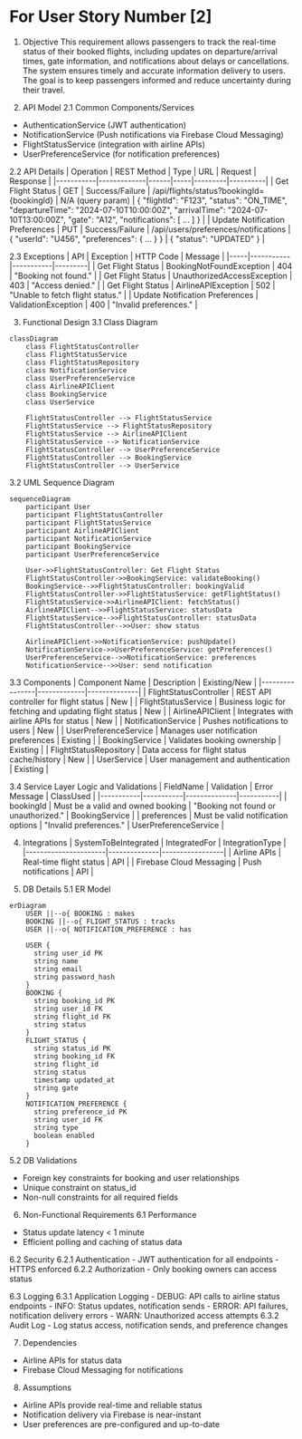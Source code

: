 # For User Story Number [2]

1. Objective
This requirement allows passengers to track the real-time status of their booked flights, including updates on departure/arrival times, gate information, and notifications about delays or cancellations. The system ensures timely and accurate information delivery to users. The goal is to keep passengers informed and reduce uncertainty during their travel.

2. API Model
  2.1 Common Components/Services
  - AuthenticationService (JWT authentication)
  - NotificationService (Push notifications via Firebase Cloud Messaging)
  - FlightStatusService (integration with airline APIs)
  - UserPreferenceService (for notification preferences)

  2.2 API Details
| Operation | REST Method | Type | URL | Request | Response |
|-----------|-------------|------|-----|---------|----------|
| Get Flight Status | GET | Success/Failure | /api/flights/status?bookingId={bookingId} | N/A (query param) | { "flightId": "F123", "status": "ON_TIME", "departureTime": "2024-07-10T10:00:00Z", "arrivalTime": "2024-07-10T13:00:00Z", "gate": "A12", "notifications": [ ... ] } |
| Update Notification Preferences | PUT | Success/Failure | /api/users/preferences/notifications | { "userId": "U456", "preferences": { ... } } | { "status": "UPDATED" } |

  2.3 Exceptions
| API | Exception | HTTP Code | Message |
|-----|-----------|-----------|---------|
| Get Flight Status | BookingNotFoundException | 404 | "Booking not found." |
| Get Flight Status | UnauthorizedAccessException | 403 | "Access denied." |
| Get Flight Status | AirlineAPIException | 502 | "Unable to fetch flight status." |
| Update Notification Preferences | ValidationException | 400 | "Invalid preferences." |

3. Functional Design
  3.1 Class Diagram
```mermaid
classDiagram
    class FlightStatusController
    class FlightStatusService
    class FlightStatusRepository
    class NotificationService
    class UserPreferenceService
    class AirlineAPIClient
    class BookingService
    class UserService

    FlightStatusController --> FlightStatusService
    FlightStatusService --> FlightStatusRepository
    FlightStatusService --> AirlineAPIClient
    FlightStatusService --> NotificationService
    FlightStatusController --> UserPreferenceService
    FlightStatusController --> BookingService
    FlightStatusController --> UserService
```

  3.2 UML Sequence Diagram
```mermaid
sequenceDiagram
    participant User
    participant FlightStatusController
    participant FlightStatusService
    participant AirlineAPIClient
    participant NotificationService
    participant BookingService
    participant UserPreferenceService

    User->>FlightStatusController: Get Flight Status
    FlightStatusController->>BookingService: validateBooking()
    BookingService-->>FlightStatusController: bookingValid
    FlightStatusController->>FlightStatusService: getFlightStatus()
    FlightStatusService->>AirlineAPIClient: fetchStatus()
    AirlineAPIClient-->>FlightStatusService: statusData
    FlightStatusService-->>FlightStatusController: statusData
    FlightStatusController-->>User: show status

    AirlineAPIClient->>NotificationService: pushUpdate()
    NotificationService->>UserPreferenceService: getPreferences()
    UserPreferenceService-->>NotificationService: preferences
    NotificationService-->>User: send notification
```

  3.3 Components
| Component Name | Description | Existing/New |
|----------------|-------------|--------------|
| FlightStatusController | REST API controller for flight status | New |
| FlightStatusService | Business logic for fetching and updating flight status | New |
| AirlineAPIClient | Integrates with airline APIs for status | New |
| NotificationService | Pushes notifications to users | New |
| UserPreferenceService | Manages user notification preferences | Existing |
| BookingService | Validates booking ownership | Existing |
| FlightStatusRepository | Data access for flight status cache/history | New |
| UserService | User management and authentication | Existing |

  3.4 Service Layer Logic and Validations
| FieldName | Validation | Error Message | ClassUsed |
|-----------|-----------|--------------|-----------|
| bookingId | Must be a valid and owned booking | "Booking not found or unauthorized." | BookingService |
| preferences | Must be valid notification options | "Invalid preferences." | UserPreferenceService |

4. Integrations
| SystemToBeIntegrated | IntegratedFor | IntegrationType |
|----------------------|--------------|-----------------|
| Airline APIs | Real-time flight status | API |
| Firebase Cloud Messaging | Push notifications | API |

5. DB Details
  5.1 ER Model
```mermaid
erDiagram
    USER ||--o{ BOOKING : makes
    BOOKING ||--o{ FLIGHT_STATUS : tracks
    USER ||--o{ NOTIFICATION_PREFERENCE : has

    USER {
      string user_id PK
      string name
      string email
      string password_hash
    }
    BOOKING {
      string booking_id PK
      string user_id FK
      string flight_id FK
      string status
    }
    FLIGHT_STATUS {
      string status_id PK
      string booking_id FK
      string flight_id
      string status
      timestamp updated_at
      string gate
    }
    NOTIFICATION_PREFERENCE {
      string preference_id PK
      string user_id FK
      string type
      boolean enabled
    }
```

  5.2 DB Validations
- Foreign key constraints for booking and user relationships
- Unique constraint on status_id
- Non-null constraints for all required fields

6. Non-Functional Requirements
  6.1 Performance
  - Status update latency < 1 minute
  - Efficient polling and caching of status data

  6.2 Security
    6.2.1 Authentication
    - JWT authentication for all endpoints
    - HTTPS enforced
    6.2.2 Authorization
    - Only booking owners can access status

  6.3 Logging
    6.3.1 Application Logging
    - DEBUG: API calls to airline status endpoints
    - INFO: Status updates, notification sends
    - ERROR: API failures, notification delivery errors
    - WARN: Unauthorized access attempts
    6.3.2 Audit Log
    - Log status access, notification sends, and preference changes

7. Dependencies
- Airline APIs for status data
- Firebase Cloud Messaging for notifications

8. Assumptions
- Airline APIs provide real-time and reliable status
- Notification delivery via Firebase is near-instant
- User preferences are pre-configured and up-to-date
